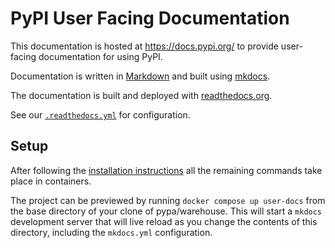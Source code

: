 # PyPI User Facing Documentation

This documentation is hosted at https://docs.pypi.org/ to provide
user-facing documentation for using PyPI.

Documentation is written in [Markdown](https://www.markdownguide.org) and built
using [mkdocs](https://www.mkdocs.org).

The documentation is built and deployed with [readthedocs.org](https://readthedocs.org/projects/docspypiorg/).

See our [`.readthedocs.yml`](../.readthedocs.yml) for configuration.

## Setup

After following the [installation instructions](https://warehouse.pypa.io/development/getting-started.html#detailed-installation-instructions)
all the remaining commands take place in containers.

The project can be previewed by running `docker compose up user-docs` from the
base directory of your clone of pypa/warehouse. This will start a `mkdocs`
development server that will live reload as you change the contents of this
directory, including the `mkdocs.yml` configuration.

